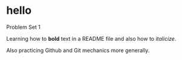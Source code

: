 # hello
Problem Set 1

Learning how to **bold** text in a README file and also how to *italicize*.

Also practicing Github and Git mechanics more generally. 